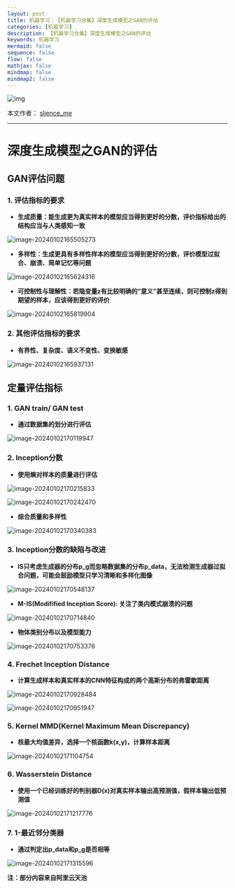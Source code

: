 ```yaml
---
layout: post
title: 机器学习｜【机器学习合集】深度生成模型之GAN的评估
categories: [机器学习]
description: 【机器学习合集】深度生成模型之GAN的评估
keywords: 机器学习
mermaid: false
sequence: false
flow: false
mathjax: false
mindmap: false
mindmap2: false
---
```


![img](/images/posts/logo_slienceme3.png)

本文作者： [slience_me](https://slienceme.cn/)

---

# 深度生成模型之GAN的评估

## GAN评估问题

### 1. 评估指标的要求

- **生成质量：能生成更为真实样本的模型应当得到更好的分数，评价指标给出的结构应当与人类感知一致**

![image-20240102165505273](/images/posts/image-20240102165505273.png)

- **多样性：生成更具有多样性样本的模型应当得到更好的分数，评价模型过拟合、崩溃、简单记忆等问题**

![image-20240102165624316](/images/posts/image-20240102165624316.png)

- **可控制性与理解性：若隐变量z有比较明确的“意义”甚至连续，则可控制z得到期望的样本，应该得到更好的评价**

![image-20240102165819904](/images/posts/image-20240102165819904.png)



### 2. 其他评估指标的要求

- **有界性、复杂度、语义不变性、变换敏感**

![image-20240102165937131](/images/posts/image-20240102165937131.png)

## 定量评估指标

### 1. GAN train/ GAN test

- **通过数据集的划分进行评估**

![image-20240102170119947](/images/posts/image-20240102170119947.png)

### 2. Inception分数

- **使用熵对样本的质量进行评估**

![image-20240102170215833](/images/posts/image-20240102170215833.png)

![image-20240102170242470](/images/posts/image-20240102170242470.png)

- **综合质量和多样性**

![image-20240102170340383](/images/posts/image-20240102170340383.png)

### 3. Inception分数的缺陷与改进

- **IS只考虑生成器的分布p_g而忽略数据集的分布p_data，无法检测生成器过拟合问题，可能会鼓励模型只学习清晰和多样化图像**

![image-20240102170548137](/images/posts/image-20240102170548137.png)

- **M-IS(Modifified Inception Score): 关注了类内模式崩溃的问题**

![image-20240102170714840](/images/posts/image-20240102170714840.png)

- **物体类别分布以及模型能力**

![image-20240102170753376](/images/posts/image-20240102170753376.png)

### 4. Frechet Inception Distance

- **计算生成样本和真实样本的CNN特征构成的两个高斯分布的弗雷歇距离**

![image-20240102170928484](/images/posts/image-20240102170928484.png)

![image-20240102170951947](/images/posts/image-20240102170951947.png)

### 5. Kernel MMD(Kernel Maximum Mean Discrepancy)

- **核最大均值差异，选择一个核函数k(x,y)，计算样本距离**

![image-20240102171104754](/images/posts/image-20240102171104754.png)

### 6. Wasserstein Distance

- **使用一个已经训练好的判别器D(x)对真实样本输出高预测值，假样本输出低预测值**

![image-20240102171217776](/images/posts/image-20240102171217776.png)

### 7. 1-最近邻分类器

- **通过判定出p_data和p_g是否相等**

![image-20240102171315596](/images/posts/image-20240102171315596.png)

**注：部分内容来自阿里云天池**
